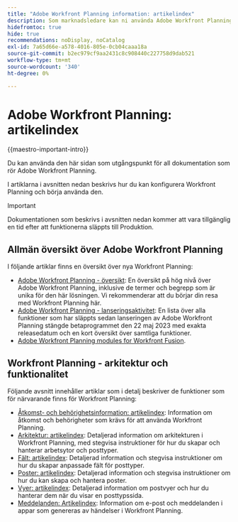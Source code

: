 ```yaml
---
title: "Adobe Workfront Planning information: artikelindex"
description: Som marknadsledare kan ni använda Adobe Workfront Planning för att organisera arbetet under hela marknadsföringscykeln för alla era team. I artiklarna i det här avsnittet beskrivs hur du kan konfigurera planeringsfunktionerna och hur du kan börja använda dem som en del av kampanjhanteringsåtgärderna.
hidefromtoc: true
hide: true
recommendations: noDisplay, noCatalog
exl-id: 7a65d66e-a578-4016-805e-0cb04caaa18a
source-git-commit: b2ec979cf9aa2431c8c908440c227758d9dab521
workflow-type: tm+mt
source-wordcount: '340'
ht-degree: 0%

---
```


# Adobe Workfront Planning: artikelindex

<!--
title: Adobe Maestro 
description: As a marketing operations leader, you can use Adobe Maestro to organize work across the marketing lifecycle for all your teams. The articles in this section describe how you can configure Maestro and how you can start using its capabilities as part of your campaign management operations. 
hidefromtoc: yes
author: Alina
feature: Work Management
role: User, Admin
hide: yes
-->

<!--update the metadata with real information when making this avilable in TOC and in the left nav-->

<!-- update the title to "Article index" when we get out of beta and we inhide this article-->

<!--remove the video at open beta or before-->

{{maestro-important-intro}}

Du kan använda den här sidan som utgångspunkt för all dokumentation som rör Adobe Workfront Planning.

I artiklarna i avsnitten nedan beskrivs hur du kan konfigurera Workfront Planning och börja använda den.

>[!IMPORTANT]
>
>Dokumentationen som beskrivs i avsnitten nedan kommer att vara tillgänglig en tid efter att funktionerna släppts till Produktion.

## Allmän översikt över Adobe Workfront Planning

I följande artiklar finns en översikt över nya Workfront Planning:

<!--update the video when we have something better, especially after Open Beta - remove it-->

<!--* [View a video demonstration of Adobe Maestro](https://video.tv.adobe.com/v/3424253/){target=_blank}-->

* [Adobe Workfront Planning - översikt](maestro-overview.md): En översikt på hög nivå över Adobe Workfront Planning, inklusive de termer och begrepp som är unika för den här lösningen. Vi rekommenderar att du börjar din resa med Workfront Planning här.
* [Adobe Workfront Planning - lanseringsaktivitet](/help/quicksilver/maestro/release-activity.md): En lista över alla funktioner som har släppts sedan lanseringen av Adobe Workfront Planning stängde betaprogrammet den 22 maj 2023 med exakta releasedatum och en kort översikt över samtliga funktioner.
* [Adobe Workfront Planning modules for Workfront Fusion](/help/quicksilver/workfront-fusion/apps-and-their-modules/workfront-planning-modules.md).

## Workfront Planning - arkitektur och funktionalitet

Följande avsnitt innehåller artiklar som i detalj beskriver de funktioner som för närvarande finns för Workfront Planning:

* [Åtkomst- och behörighetsinformation: artikelindex](/help/quicksilver/maestro/access/access-information.md): Information om åtkomst och behörigheter som krävs för att använda Workfront Planning.
* [Arkitektur: artikelindex](/help/quicksilver/maestro/architecture/architecture-information.md): Detaljerad information om arkitekturen i Workfront Planning, med stegvisa instruktioner för hur du skapar och hanterar arbetsytor och posttyper.
* [Fält: artikelindex](/help/quicksilver/maestro/fields/fields-information.md): Detaljerad information och stegvisa instruktioner om hur du skapar anpassade fält för posttyper.
* [Poster: artikelindex](/help/quicksilver/maestro/records/records-information.md): Detaljerad information och stegvisa instruktioner om hur du kan skapa och hantera poster.
* [Vyer: artikelindex](/help/quicksilver/maestro/views/views-information.md): Detaljerad information om postvyer och hur du hanterar dem när du visar en posttypssida.
* [Meddelanden: Artikelindex](/help/quicksilver/maestro/notifications/notifications-information.md): Information om e-post och meddelanden i appar som genereras av händelser i Workfront Planning.


